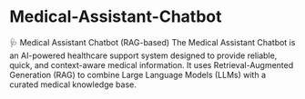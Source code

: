# Medical-Assistant-Chatbot
🩺 Medical Assistant Chatbot (RAG-based)  The Medical Assistant Chatbot is an AI-powered healthcare support system designed to provide reliable, quick, and context-aware medical information. It uses Retrieval-Augmented Generation (RAG) to combine Large Language Models (LLMs) with a curated medical knowledge base.
